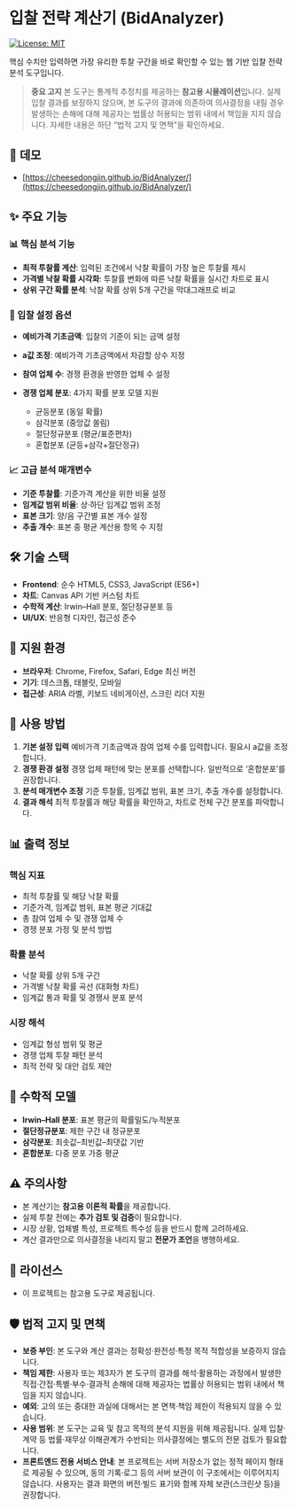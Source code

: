 # 입찰 전략 계산기 (BidAnalyzer)
[![License: MIT](https://img.shields.io/badge/License-MIT-yellow.svg)](LICENSE)

핵심 수치만 입력하면 가장 유리한 투찰 구간을 바로 확인할 수 있는 웹 기반 입찰 전략 분석 도구입니다.

> **중요 고지**
> 본 도구는 통계적 추정치를 제공하는 **참고용 시뮬레이션**입니다. 실제 입찰 결과를 보장하지 않으며, 본 도구의 결과에 의존하여 의사결정을 내릴 경우 발생하는 손해에 대해 제공자는 법률상 허용되는 범위 내에서 책임을 지지 않습니다. 자세한 내용은 하단 “법적 고지 및 면책”을 확인하세요.

## 🔗 데모

* [https://cheesedongjin.github.io/BidAnalyzer/](https://cheesedongjin.github.io/BidAnalyzer/)

## ✨ 주요 기능

### 📊 핵심 분석 기능

* **최적 투찰률 계산**: 입력된 조건에서 낙찰 확률이 가장 높은 투찰률 제시
* **가격별 낙찰 확률 시각화**: 투찰률 변화에 따른 낙찰 확률을 실시간 차트로 표시
* **상위 구간 확률 분석**: 낙찰 확률 상위 5개 구간을 막대그래프로 비교

### 🎯 입찰 설정 옵션

* **예비가격 기초금액**: 입찰의 기준이 되는 금액 설정
* **a값 조정**: 예비가격 기초금액에서 차감할 상수 지정
* **참여 업체 수**: 경쟁 환경을 반영한 업체 수 설정
* **경쟁 업체 분포**: 4가지 확률 분포 모델 지원

  * 균등분포 (동일 확률)
  * 삼각분포 (중앙값 쏠림)
  * 절단정규분포 (평균/표준편차)
  * 혼합분포 (균등+삼각+절단정규)

### 📈 고급 분석 매개변수

* **기준 투찰률**: 기준가격 계산을 위한 비율 설정
* **임계값 범위 비율**: 상·하단 임계값 범위 조정
* **표본 크기**: 양/음 구간별 표본 개수 설정
* **추출 개수**: 표본 중 평균 계산용 항목 수 지정

## 🛠 기술 스택

* **Frontend**: 순수 HTML5, CSS3, JavaScript (ES6+)
* **차트**: Canvas API 기반 커스텀 차트
* **수학적 계산**: Irwin–Hall 분포, 절단정규분포 등
* **UI/UX**: 반응형 디자인, 접근성 준수

## 📱 지원 환경

* **브라우저**: Chrome, Firefox, Safari, Edge 최신 버전
* **기기**: 데스크톱, 태블릿, 모바일
* **접근성**: ARIA 라벨, 키보드 네비게이션, 스크린 리더 지원

## 🚀 사용 방법

1. **기본 설정 입력**
   예비가격 기초금액과 참여 업체 수를 입력합니다. 필요시 a값을 조정합니다.
2. **경쟁 환경 설정**
   경쟁 업체 패턴에 맞는 분포를 선택합니다. 일반적으로 ‘혼합분포’를 권장합니다.
3. **분석 매개변수 조정**
   기준 투찰률, 임계값 범위, 표본 크기, 추출 개수를 설정합니다.
4. **결과 해석**
   최적 투찰률과 해당 확률을 확인하고, 차트로 전체 구간 분포를 파악합니다.

## 📊 출력 정보

### 핵심 지표

* 최적 투찰률 및 해당 낙찰 확률
* 기준가격, 임계값 범위, 표본 평균 기대값
* 총 참여 업체 수 및 경쟁 업체 수
* 경쟁 분포 가정 및 분석 방법

### 확률 분석

* 낙찰 확률 상위 5개 구간
* 가격별 낙찰 확률 곡선 (대화형 차트)
* 임계값 통과 확률 및 경쟁사 분포 분석

### 시장 해석

* 임계값 형성 범위 및 평균
* 경쟁 업체 투찰 패턴 분석
* 최적 전략 및 대안 검토 제안

## 🔬 수학적 모델

* **Irwin–Hall 분포**: 표본 평균의 확률밀도/누적분포
* **절단정규분포**: 제한 구간 내 정규분포
* **삼각분포**: 최솟값–최빈값–최댓값 기반
* **혼합분포**: 다중 분포 가중 평균

## ⚠️ 주의사항

* 본 계산기는 **참고용 이론적 확률**을 제공합니다.
* 실제 투찰 전에는 **추가 검토 및 검증**이 필요합니다.
* 시장 상황, 업체별 특성, 프로젝트 특수성 등을 반드시 함께 고려하세요.
* 계산 결과만으로 의사결정을 내리지 말고 **전문가 조언**을 병행하세요.

## 📄 라이선스

* 이 프로젝트는 참고용 도구로 제공됩니다.

## 🛡 법적 고지 및 면책

* **보증 부인**: 본 도구와 계산 결과는 정확성·완전성·특정 목적 적합성을 보증하지 않습니다.
* **책임 제한**: 사용자 또는 제3자가 본 도구의 결과를 해석·활용하는 과정에서 발생한 직접·간접·특별·부수·결과적 손해에 대해 제공자는 법률상 허용되는 범위 내에서 책임을 지지 않습니다.
* **예외**: 고의 또는 중대한 과실에 대해서는 본 면책·책임 제한이 적용되지 않을 수 있습니다.
* **사용 범위**: 본 도구는 교육 및 참고 목적의 분석 지원을 위해 제공됩니다. 실제 입찰·계약 등 법률·재무상 이해관계가 수반되는 의사결정에는 별도의 전문 검토가 필요합니다.
* **프론트엔드 전용 서비스 안내**: 본 프로젝트는 서버 저장소가 없는 정적 페이지 형태로 제공될 수 있으며, 동의 기록·로그 등의 서버 보관이 이 구조에서는 이루어지지 않습니다. 사용자는 결과 화면의 버전·빌드 표기와 함께 자체 보관(스크린샷 등)을 권장합니다.
